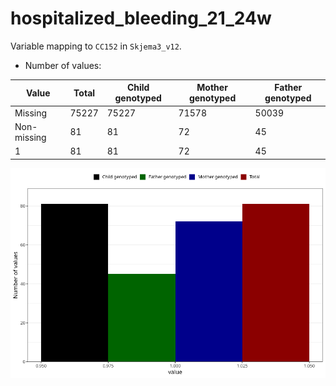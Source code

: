 # hospitalized_bleeding_21_24w
Variable mapping to `CC152` in `Skjema3_v12`.
- Number of values:

| Value | Total | Child genotyped | Mother genotyped | Father genotyped |
| ----- | ----- | --------------- | ---------------- | ---------------- |
| Missing | 75227 | 75227 | 71578 | 50039 |
| Non-missing | 81 | 81 | 72 | 45 |
| 1 | 81 | 81 | 72 | 45 |



![](hospitalized_bleeding_21_24w_n.png)




